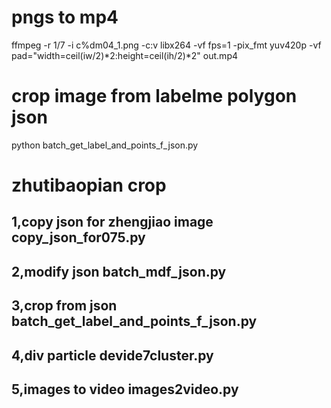 #  pngs to mp4

ffmpeg -r 1/7 -i c%dm04_1.png -c:v libx264 -vf fps=1 -pix_fmt yuv420p -vf pad="width=ceil(iw/2)*2:height=ceil(ih/2)*2" out.mp4


#  crop image from labelme polygon json

python batch_get_label_and_points_f_json.py

#   zhutibaopian crop
##  1,copy json for zhengjiao image     copy_json_for075.py
##  2,modify json                       batch_mdf_json.py
##  3,crop from json                    batch_get_label_and_points_f_json.py
##  4,div particle                      devide7cluster.py
##  5,images to video                   images2video.py


